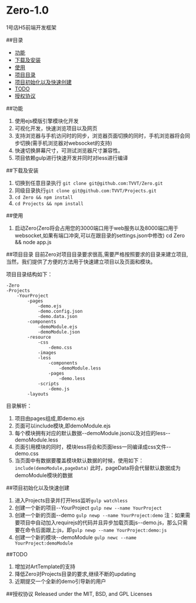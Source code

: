# Zero-1.0

1号店H5前端开发框架

##目录

*	[功能](#功能)
*	[下载及安装](#下载及安装)
*	[使用](#使用)
*	[项目目录](#项目目录)
*	[项目初始化以及快速创建](#项目初始化以及快速创建)
*	[TODO](#TODO)
*	[授权协议](#授权协议)

##功能
1.  使用ejs模版引擎模块化开发
2.  可视化开发，快速浏览项目以及网页
3.  支持浏览器与手机访问时的同步，浏览器页面切换的同时，手机浏览器将会同步切换(需手机浏览器对websocket的支持)
4.  快速切换屏幕尺寸，可测试浏览器尺寸兼容性。
5.  项目依赖gulp进行快速开发并同时对less进行编译

##下载及安装
1.  切换到任意目录执行 ``git clone git@github.com:TVVT/Zero.git``
2.  同级目录执行``git clone git@github.com:TVVT/Projects.git``
3.  ``cd Zero && npm install``
4.  ``cd Projects && npm install``

##使用
1.  启动Zero(Zero将会占用您的3000端口用于web服务以及8000端口用于websocket,如果有端口冲突,可以在跟目录的settings.json中修改)
    cd Zero && node app.js

##项目目录
目前Zero对项目目录要求很高,需要严格按照要求的目录来建立项目,当然，我们提供了方便的方法用于快速建立项目以及页面和模块。

项目目录结构如下：
```
-Zero
-Projects
	-YourProject
		-pages
			-demo.ejs
			-demo.config.json
			-demo.data.json
		-components
			-demoModule.ejs
			-demoModule.json
		-resource
			-css
				-demo.css
			-images
			-less
				-components
					-demoModule.less
				-pages
					-demo.less
			-scripts
				-demo.js
		-layouts
```

目录解析：
1. 项目由pages组成,即demo.ejs
2. 页面可以include模块,即demoModule.ejs
3. 每个模块拥有对应的默认数据--demoModule.json以及对应的less--demoModule.less
4. 页面引用模块的同时，模块less将会和页面less一同编译成css文件--demo.css
5. 当页面中有数据要覆盖模块默认数据的时候，使用如下：
   ``include(demoModule,pageData)``
   此时，pageData将会代替默认数据成为demoModule模块的数据

##项目初始化以及快速创建
1.  进入Projects目录并打开less监听``gulp watchless``
2.  创建一个新的项目--YourProject ``gulp new --name YourProject``
3.  创建一个新的页面--demo ``gulp newp --name YourProject:demo``
	注：如果需要项目中自动加入requirejs的代码并且异步加载页面js--demo.js，那么只需要在命令后面跟上:js，即``gulp newp --name YourProject:demo:js``
4.  创建一个新的模块--demoModule ``gulp newc --name YourProject:demoModule``

##TODO
1.  增加对ArtTemplate的支持
2.  降低Zero对Projects目录的要求,继续不断的updating
3.  近期提交一个全新的demo引导新的用户

##授权协议
Released under the MIT, BSD, and GPL Licenses



